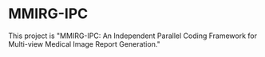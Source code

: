 # MMIRG-IPC
This project is "MMIRG-IPC: An Independent Parallel Coding Framework for Multi-view Medical Image Report Generation."
